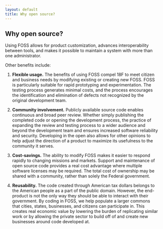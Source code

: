 ```yaml
---
layout: default
title: Why open source?
---
```


## Why open source?

Using FOSS allows for product customization, advances interoperability between tools, and makes it possible to maintain a system with more than one administrator.

Other benefits include:

1. **Flexible usage.** The benefits of using FOSS compel 18F to meet citizen and business needs by modifying existing or creating new FOSS. FOSS is particularly suitable for rapid prototyping and experimentation. The testing process generates minimal costs, and the process encourages the identification and elimination of defects not recognized by the original development team.

2. **Community involvement.** Publicly available source code enables continuous and broad peer review. Whether simply publishing the completed code or opening the development process, the practice of expanding the review and testing process to a wider audience and beyond the development team and ensures increased software reliability and security. Developing in the open also allows for other opinions to help adjust the direction of a product to maximize its usefulness to the community it serves.

3. **Cost-savings.**  The ability to modify FOSS makes it easier to respond rapidly to changing missions and markets. Support and maintenance of open source code provides a real cost advantage where multiple software licenses may be required. The total cost of ownership may be shared with a community, rather than solely the Federal government.

4. **Reusability.** The code created through American tax dollars belongs to the American people as a part of the public domain. However, the end-product is not the only way they should be able to interact with their government. By coding in FOSS, we help populate a larger commons that cities, states, businesses, and citizens can participate in. This creates real economic value by lowering the burden of replicating similar work or by allowing the private sector to build off of and create new businesses around code developed at.
